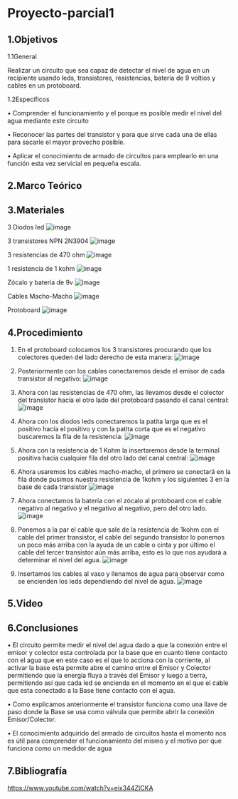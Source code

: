 # Proyecto-parcial1
## 1.Objetivos 

1.1General

Realizar un circuito que sea capaz de detectar el nivel de agua en un recipiente usando leds, transistores, resistencias, batería de 9 voltios y cables en un protoboard.

1.2Específicos 

•	Comprender el funcionamiento y el porque es posible medir el nivel del agua mediante este circuito

•	Reconocer las partes del transistor y para que sirve cada una de ellas para sacarle el mayor provecho posible.


•	Aplicar el conocimiento de armado de circuitos para emplearlo en una función esta vez servicial en pequeña escala.

## 2.Marco Teórico

## 3.Materiales 

3 Diodos led
![image](https://user-images.githubusercontent.com/116779906/204954982-ca4dba30-b949-400c-bbe1-f7d861b57c3d.png)

3 transistores NPN 2N3904
![image](https://user-images.githubusercontent.com/116779906/204955048-e30de647-7aee-44d8-8af7-0a80b9ce2482.png)

3 resistencias de 470 ohm
![image](https://user-images.githubusercontent.com/116779906/204955116-3f78e5b7-ba12-407b-8cfa-4fa6e3af7c5b.png)

1 resistencia de 1 kohm
![image](https://user-images.githubusercontent.com/116779906/204955160-1af979f4-a204-4121-8a78-4b761c24415b.png)

Zócalo y batería de 9v
![image](https://user-images.githubusercontent.com/116779906/204955229-7d91a9c9-ed7b-41d8-b62f-b016008022c3.png)

Cables Macho-Macho 
![image](https://user-images.githubusercontent.com/116779906/204955295-99039404-09f0-4e0e-b855-d886069ae6ae.png)

Protoboard
![image](https://user-images.githubusercontent.com/116779906/204955346-e5baabb2-4e28-4302-af31-45e5a68e3c7b.png)

## 4.Procedimiento 

1.	En el protoboard colocamos los 3 transistores procurando que los colectores queden del lado derecho de esta manera:
![image](https://user-images.githubusercontent.com/116779906/204955460-98dcc399-86c0-4578-8329-64c9edb38d59.png)

2.	Posteriormente con los cables conectaremos desde el emisor de cada transistor al negativo:
![image](https://user-images.githubusercontent.com/116779906/204955519-142bd3fd-287c-4a26-8ca1-0d8a90b6fe62.png)

3.	Ahora con las resistencias de 470 ohm, las llevamos desde el colector del transistor hacía el otro lado del protoboard pasando el canal central:
![image](https://user-images.githubusercontent.com/116779906/204955571-2d7ff6dd-db02-451f-ba85-44b6a9d9f982.png)

4.	Ahora con los diodos leds conectaremos la patita larga que es el positivo hacía el positivo y con la patita corta que es el negativo buscaremos la fila de la resistencia:
![image](https://user-images.githubusercontent.com/116779906/204955614-a44d0e6f-0690-443f-bed1-3aa1e8aa4244.png)

5.	 Ahora con la resistencia de 1 Kohm la insertaremos desde la terminal positiva hacía cualquier fila del otro lado del canal central:
![image](https://user-images.githubusercontent.com/116779906/204955694-e95cd5cc-3ce0-41cc-b768-9e73bd714604.png)

6.	Ahora usaremos los cables macho-macho, el primero se conectará en la fila donde pusimos nuestra resistencia de 1kohm y los siguientes 3 en la base de cada transistor 
![image](https://user-images.githubusercontent.com/116779906/204955723-b450d372-5e06-4358-b822-868a3831fc3c.png)

7.	Ahora conectamos la batería con el zócalo al protoboard con el cable negativo al negativo y el negativo al negativo, pero del otro lado.
![image](https://user-images.githubusercontent.com/116779906/204955771-ffe01500-3e07-4569-9269-1f3124c23390.png)

8.	Ponemos a la par el cable que sale de la resistencia de 1kohm con el cable del primer transistor, el cable del segundo transistor lo ponemos un poco más arriba con la ayuda de un cable o cinta y por último el cable del tercer transistor aún más arriba, esto es lo que nos ayudará a determinar el nivel del agua.
![image](https://user-images.githubusercontent.com/116779906/204955854-3cf06601-5495-49fd-a8a9-3d0332ff3896.png)

9.	Insertamos los cables al vaso y llenamos de agua para observar como se encienden los leds dependiendo del nivel de agua.
![image](https://user-images.githubusercontent.com/116779906/204955905-2c32ad0a-0987-4d0b-ac25-6343856e69cf.png)


## 5.Video

## 6.Conclusiones

•	El circuito permite medir el nivel del agua dado a que la conexión entre el emisor y colector esta controlada por la base que en cuanto tiene contacto con el agua que en este caso es el que lo acciona con la corriente, al activar la base esta permite abre el camino entre el Emisor y Colector permitiendo que la energía fluya a través del Emisor y luego a tierra, permitiendo así que cada led se encienda en el momento en el que el cable que esta conectado a la Base tiene contacto con el agua.

•	Como explicamos anteriormente el transistor funciona como una llave de paso donde la Base se usa como válvula que permite abrir la conexión Emisor/Colector.

•	El conocimiento adquirido del armado de circuitos hasta el momento nos es útil para comprender el funcionamiento del mismo y el motivo por que funciona como un medidor de agua 

## 7.Bibliografía
https://www.youtube.com/watch?v=eix344ZICKA



